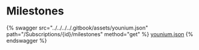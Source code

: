 # Milestones

{% swagger src="../../../../.gitbook/assets/younium.json" path="/Subscriptions/{id}/milestones" method="get" %}
[younium.json](../../../../.gitbook/assets/younium.json)
{% endswagger %}
